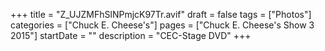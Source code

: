 +++
title = "Z_UJZMFhSlNPmjcK97Tr.avif"
draft = false
tags = ["Photos"]
categories = ["Chuck E. Cheese's"]
pages = ["Chuck E. Cheese's Show 3 2015"]
startDate = ""
description = "CEC-Stage DVD"
+++
